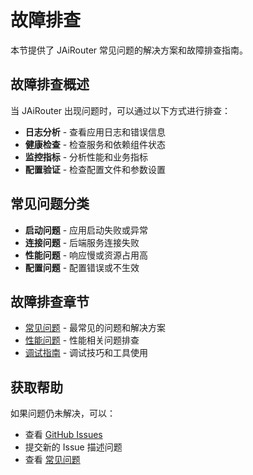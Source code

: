 # 故障排查

本节提供了 JAiRouter 常见问题的解决方案和故障排查指南。

## 故障排查概述

当 JAiRouter 出现问题时，可以通过以下方式进行排查：

- **日志分析** - 查看应用日志和错误信息
- **健康检查** - 检查服务和依赖组件状态
- **监控指标** - 分析性能和业务指标
- **配置验证** - 检查配置文件和参数设置

## 常见问题分类

- **启动问题** - 应用启动失败或异常
- **连接问题** - 后端服务连接失败
- **性能问题** - 响应慢或资源占用高
- **配置问题** - 配置错误或不生效

## 故障排查章节

- [常见问题](common-issues.md) - 最常见的问题和解决方案
- [性能问题](performance.md) - 性能相关问题排查
- [调试指南](debugging.md) - 调试技巧和工具使用

## 获取帮助

如果问题仍未解决，可以：

- 查看 [GitHub Issues](https://github.com/your-org/jairouter/issues)
- 提交新的 Issue 描述问题
- 查看 [常见问题](../reference/faq.md)